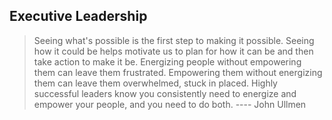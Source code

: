 ## Executive Leadership

> Seeing what's possible is the first step to making it possible. Seeing how it could be helps motivate us to plan for how it can be and then take action to make it be.
> Energizing people without empowering them can leave them frustrated. Empowering them without energizing them can leave them overwhelmed, stuck in placed. Highly successful leaders know you consistently need to energize and empower your people, and you need to do both. ---- John Ullmen

